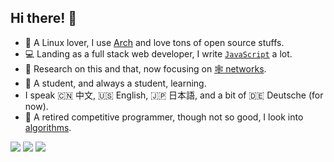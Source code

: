 ## Hi there! 👋

- 🐧 A Linux lover, I use [Arch](https://archlinux.org/) and love tons of open source stuffs.
- 💻 Landing as a full stack web developer, I write [`JavaScript`](https://developer.mozilla.org/en-US/docs/Web/JavaScript) a lot.
- 🤔 Research on this and that, now focusing on [🕸️ networks](https://www.usenix.org/conference/nsdi22).
- 🌱 A student, and always a student, learning.
- I speak 🇨🇳 中文, 🇺🇸 English, 🇯🇵 日本語, and a bit of 🇩🇪 Deutsche (for now).
- 🥇 A retired competitive programmer, though not so good, I look into [algorithms](https://github.com/ahacad-bots/algo-templates).


![](https://github-readme-stats.vercel.app/api?username=ahacad&count_private=true&theme=light#gh-light-mode-only)
![](https://github-profile-summary-cards.vercel.app/api/cards/productive-time?username=ahacad&theme=nord_bright&utcOffset=)
![](https://github-profile-summary-cards.vercel.app/api/cards/profile-details?username=ahacad&theme=nord_bright)
